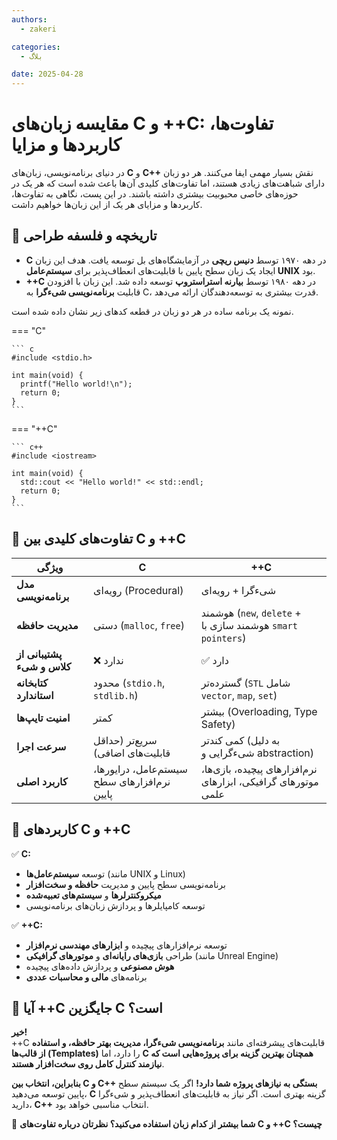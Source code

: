 ```yaml
---
authors:
  - zakeri

categories:
  - بلاگ

date: 2025-04-28
---
```



# مقایسه زبان‌های C و ++C: تفاوت‌ها، کاربردها و مزایا  

در دنیای برنامه‌نویسی، زبان‌های **C** و **C++** نقش بسیار مهمی ایفا می‌کنند. هر دو زبان دارای شباهت‌های زیادی هستند، اما تفاوت‌های کلیدی آن‌ها باعث شده است که هر یک در حوزه‌های خاصی محبوبیت بیشتری داشته باشند. در این پست، نگاهی به تفاوت‌ها، کاربردها و مزایای هر یک از این زبان‌ها خواهیم داشت.  


<!-- more -->


## 🔹 تاریخچه و فلسفه طراحی  

- **C** در دهه ۱۹۷۰ توسط **دنیس ریچی** در آزمایشگاه‌های بل توسعه یافت. هدف این زبان ایجاد یک زبان سطح پایین با قابلیت‌های انعطاف‌پذیر برای **سیستم‌عامل UNIX** بود.  
- **++C** در دهه ۱۹۸۰ توسط **بیارنه استراستروپ** توسعه داده شد. این زبان با افزودن قابلیت **برنامه‌نویسی شیء‌گرا** به C، قدرت بیشتری به توسعه‌دهندگان ارائه می‌دهد.  

نمونه یک برنامه ساده در هر دو زبان در قطعه کدهای زیر نشان داده شده است.

=== "C"

    ``` c
    #include <stdio.h>

    int main(void) {
      printf("Hello world!\n");
      return 0;
    }
    ```

=== "++C"

    ``` c++
    #include <iostream>

    int main(void) {
      std::cout << "Hello world!" << std::endl;
      return 0;
    }
    ```

## 🔹 تفاوت‌های کلیدی بین C و ++C  

| ویژگی  | C  | ++C  |
|---|---|---|
| **مدل برنامه‌نویسی** | رویه‌ای (Procedural) | شیء‌گرا + رویه‌ای |
| **مدیریت حافظه** | دستی (`malloc`, `free`) | هوشمند (`new`, `delete` + هوشمند سازی با `smart pointers`) |
| **پشتیبانی از کلاس و شیء** | ❌ ندارد | ✅ دارد |
| **کتابخانه استاندارد** | محدود (`stdio.h`, `stdlib.h`) | گسترده‌تر (`STL` شامل `vector`, `map`, `set`) |
| **امنیت تایپ‌ها** | کمتر | بیشتر (Overloading, Type Safety) |
| **سرعت اجرا** | سریع‌تر (حداقل قابلیت‌های اضافی) | کمی کندتر (به دلیل شیء‌گرایی و abstraction) |
| **کاربرد اصلی** | سیستم‌عامل، درایورها، نرم‌افزارهای سطح پایین | نرم‌افزارهای پیچیده، بازی‌ها، موتورهای گرافیکی، ابزارهای علمی |

## 🔹 کاربردهای C و ++C  

✅ **C:**  
- توسعه **سیستم‌عامل‌ها** (مانند UNIX و Linux)  
- برنامه‌نویسی سطح پایین و مدیریت **حافظه و سخت‌افزار**  
- **میکروکنترلرها** و **سیستم‌های تعبیه‌شده**  
- توسعه کامپایلرها و پردازش زبان‌های برنامه‌نویسی  

✅ **++C:**  
- توسعه نرم‌افزارهای پیچیده و **ابزارهای مهندسی نرم‌افزار**  
- طراحی **بازی‌های رایانه‌ای** و **موتورهای گرافیکی** (مانند Unreal Engine)  
- **هوش مصنوعی** و پردازش داده‌های پیچیده  
- برنامه‌های **مالی و محاسبات عددی**  

## 🔹 آیا ++C جایگزین C است؟  

**خیر!**  
++C قابلیت‌های پیشرفته‌ای مانند **برنامه‌نویسی شیء‌گرا، مدیریت بهتر حافظه، و استفاده از قالب‌ها (Templates)** را دارد، اما **C همچنان بهترین گزینه برای پروژه‌هایی است که نیازمند کنترل کامل روی سخت‌افزار هستند**.  

**بنابراین، انتخاب بین C و C++ بستگی به نیازهای پروژه شما دارد!** اگر یک سیستم سطح پایین توسعه می‌دهید، **C** گزینه بهتری است. اگر نیاز به قابلیت‌های انعطاف‌پذیر و شیء‌گرا دارید، **C++** انتخاب مناسبی خواهد بود.  

📌 **شما بیشتر از کدام زبان استفاده می‌کنید؟ نظرتان درباره تفاوت‌های C و ++C چیست؟**



